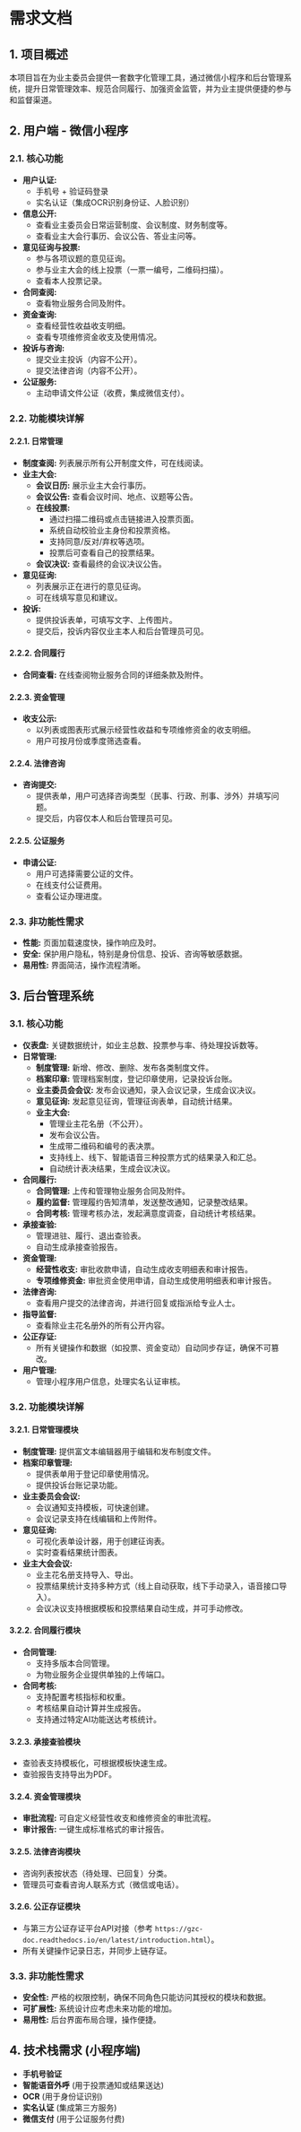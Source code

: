 # 需求文档

## 1. 项目概述

本项目旨在为业主委员会提供一套数字化管理工具，通过微信小程序和后台管理系统，提升日常管理效率、规范合同履行、加强资金监管，并为业主提供便捷的参与和监督渠道。

## 2. 用户端 - 微信小程序

### 2.1. 核心功能

- **用户认证:**
    - 手机号 + 验证码登录
    - 实名认证（集成OCR识别身份证、人脸识别）
- **信息公开:**
    - 查看业主委员会日常运营制度、会议制度、财务制度等。
    - 查看业主大会行事历、会议公告、答业主问等。
- **意见征询与投票:**
    - 参与各项议题的意见征询。
    - 参与业主大会的线上投票（一票一编号，二维码扫描）。
    - 查看本人投票记录。
- **合同查阅:**
    - 查看物业服务合同及附件。
- **资金查询:**
    - 查看经营性收益收支明细。
    - 查看专项维修资金收支及使用情况。
- **投诉与咨询:**
    - 提交业主投诉（内容不公开）。
    - 提交法律咨询（内容不公开）。
- **公证服务:**
    - 主动申请文件公证（收费，集成微信支付）。

### 2.2. 功能模块详解

#### 2.2.1. 日常管理
- **制度查阅:** 列表展示所有公开制度文件，可在线阅读。
- **业主大会:**
    - **会议日历:** 展示业主大会行事历。
    - **会议公告:** 查看会议时间、地点、议题等公告。
    - **在线投票:**
        - 通过扫描二维码或点击链接进入投票页面。
        - 系统自动校验业主身份和投票资格。
        - 支持同意/反对/弃权等选项。
        - 投票后可查看自己的投票结果。
    - **会议决议:** 查看最终的会议决议公告。
- **意见征询:**
    - 列表展示正在进行的意见征询。
    - 可在线填写意见和建议。
- **投诉:**
    - 提供投诉表单，可填写文字、上传图片。
    - 提交后，投诉内容仅业主本人和后台管理员可见。

#### 2.2.2. 合同履行
- **合同查看:** 在线查阅物业服务合同的详细条款及附件。

#### 2.2.3. 资金管理
- **收支公示:**
    - 以列表或图表形式展示经营性收益和专项维修资金的收支明细。
    - 用户可按月份或季度筛选查看。

#### 2.2.4. 法律咨询
- **咨询提交:**
    - 提供表单，用户可选择咨询类型（民事、行政、刑事、涉外）并填写问题。
    - 提交后，内容仅本人和后台管理员可见。

#### 2.2.5. 公证服务
- **申请公证:**
    - 用户可选择需要公证的文件。
    - 在线支付公证费用。
    - 查看公证办理进度。

### 2.3. 非功能性需求
- **性能:** 页面加载速度快，操作响应及时。
- **安全:** 保护用户隐私，特别是身份信息、投诉、咨询等敏感数据。
- **易用性:** 界面简洁，操作流程清晰。

## 3. 后台管理系统

### 3.1. 核心功能

- **仪表盘:** 关键数据统计，如业主总数、投票参与率、待处理投诉数等。
- **日常管理:**
    - **制度管理:** 新增、修改、删除、发布各类制度文件。
    - **档案印章:** 管理档案制度，登记印章使用，记录投诉台账。
    - **业主委员会会议:** 发布会议通知，录入会议记录，生成会议决议。
    - **意见征询:** 发起意见征询，管理征询表单，自动统计结果。
    - **业主大会:**
        - 管理业主花名册（不公开）。
        - 发布会议公告。
        - 生成带二维码和编号的表决票。
        - 支持线上、线下、智能语音三种投票方式的结果录入和汇总。
        - 自动统计表决结果，生成会议决议。
- **合同履行:**
    - **合同管理:** 上传和管理物业服务合同及附件。
    - **履约监督:** 管理履约告知清单，发送整改通知，记录整改结果。
    - **合同考核:** 管理考核办法，发起满意度调查，自动统计考核结果。
- **承接查验:**
    - 管理进驻、履行、退出查验表。
    - 自动生成承接查验报告。
- **资金管理:**
    - **经营性收支:** 审批收款申请，自动生成收支明细表和审计报告。
    - **专项维修资金:** 审批资金使用申请，自动生成使用明细表和审计报告。
- **法律咨询:**
    - 查看用户提交的法律咨询，并进行回复或指派给专业人士。
- **指导监督:**
    - 查看除业主花名册外的所有公开内容。
- **公正存证:**
    - 所有关键操作和数据（如投票、资金变动）自动同步存证，确保不可篡改。
- **用户管理:**
    - 管理小程序用户信息，处理实名认证审核。

### 3.2. 功能模块详解

#### 3.2.1. 日常管理模块
- **制度管理:** 提供富文本编辑器用于编辑和发布制度文件。
- **档案印章管理:**
    - 提供表单用于登记印章使用情况。
    - 提供投诉台账记录功能。
- **业主委员会会议:**
    - 会议通知支持模板，可快速创建。
    - 会议记录支持在线编辑和上传附件。
- **意见征询:**
    - 可视化表单设计器，用于创建征询表。
    - 实时查看结果统计图表。
- **业主大会会议:**
    - 业主花名册支持导入、导出。
    - 投票结果统计支持多种方式（线上自动获取，线下手动录入，语音接口导入）。
    - 会议决议支持根据模板和投票结果自动生成，并可手动修改。

#### 3.2.2. 合同履行模块
- **合同管理:**
    - 支持多版本合同管理。
    - 为物业服务企业提供单独的上传端口。
- **合同考核:**
    - 支持配置考核指标和权重。
    - 考核结果自动计算并生成报告。
    - 支持通过特定AI功能送达考核统计。

#### 3.2.3. 承接查验模块
- 查验表支持模板化，可根据模板快速生成。
- 查验报告支持导出为PDF。

#### 3.2.4. 资金管理模块
- **审批流程:** 可自定义经营性收支和维修资金的审批流程。
- **审计报告:** 一键生成标准格式的审计报告。

#### 3.2.5. 法律咨询模块
- 咨询列表按状态（待处理、已回复）分类。
- 管理员可查看咨询人联系方式（微信或电话）。

#### 3.2.6. 公正存证模块
- 与第三方公证存证平台API对接（参考 `https://gzc-doc.readthedocs.io/en/latest/introduction.html`）。
- 所有关键操作记录日志，并同步上链存证。

### 3.3. 非功能性需求
- **安全性:** 严格的权限控制，确保不同角色只能访问其授权的模块和数据。
- **可扩展性:** 系统设计应考虑未来功能的增加。
- **易用性:** 后台界面布局合理，操作便捷。

## 4. 技术栈需求 (小程序端)
- **手机号验证**
- **智能语音外呼** (用于投票通知或结果送达)
- **OCR** (用于身份证识别)
- **实名认证** (集成第三方服务)
- **微信支付** (用于公证服务付费)
